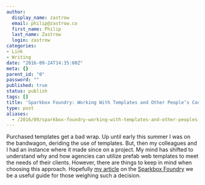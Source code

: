 ```yaml
---
author:
  display_name: zastrow
  email: philip@zastrow.co
  first_name: Philip
  last_name: Zastrow
  login: zastrow
categories:
- Link
- Writing
date: "2016-09-24T14:35:00Z"
meta: {}
parent_id: "0"
password: ""
published: true
status: publish
tags: []
title: 'Sparkbox Foundry: Working With Templates and Other People’s Code'
type: post
aliases:
  - /2016/09/sparkbox-foundry-working-with-templates-and-other-peoples-code/
---
```

<p>Purchased templates get a bad wrap. Up until early this summer I was on the bandwagon, deriding the use of templates. But, then my colleagues and I had an instance where it made since on a project. My mind has shifted to understand why and how agencies can utilize prefab web templates to meet the needs of their clients. However, there are things to keep in mind when choosing this approach. Hopefully <a href="https://seesparkbox.com/foundry/working_with_templates_and_other_peoples_code">my article</a> on the <a href="https://seesparkbox.com/foundry">Sparkbox Foundry</a> we be a useful guide for those weighing such a decision.</p>
